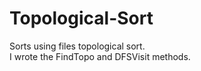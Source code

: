 # Topological-Sort
Sorts using files topological sort.</br>
I wrote the FindTopo and DFSVisit methods.
